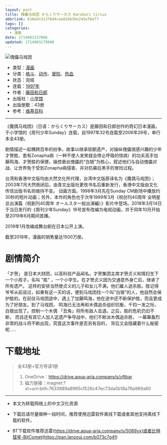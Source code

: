 ```yaml
---
layout: post
title: 傀儡马戏团 からくりサーカス Karakuri Circus
abbrlink: 616edcd1376d4cae826b3be245ef8ef7
tags: []
categories:
  - 漫画
date: 1714901157066
updated: 1714903179940
---
```


![傀儡马戏团](https://img.20000207.xyz/file/304c1979d43e109119d2f.png)

- 类型：[漫画](/index.php/category/漫画)
- 分类：[格斗](/index.php/category/格斗)、[动作](/index.php/category/动作)、[冒险](/index.php/category/冒险)、[热血](/index.php/category/热血)
- 状态：完结
- 连载：[1997年](/index.php/category/1997年)
- 作者：[藤田和日郎](/index.php/category/藤田和日郎)
- 出版社：[小学馆](/index.php/category/小学馆)
- 出版册数：43册
- 参考：[维基百科](https://zh.wikipedia.org/wiki/傀儡马戏团)

***

《魔偶马戏团》（日语：からくりサーカス）是藤田和日郎创作的奇幻日本漫画，于小学馆的《周刊少年Sunday》连载，自1997年32号连载至2006年26号，单行本全43册。

剧情描述一起横跨百年的纷争，故事以继承钜额遗产，对操纵傀儡很感兴趣的少年才贺胜、患有Zonapha病（一种不使人发笑就会停止呼吸的怪病）的功夫高手加藤鸣海、才贺胜的保镖，操控悬丝傀儡的“白银”为核心，叙述他们与自动傀儡对战、让世界免于受到Zonapha病侵害、并对抗幕后黑手的冒险过程。

台湾和香港中文版均由大然文化所代理，台湾中文版原译名为《魔偶马戏团》；2003年7月大然倒闭后，由青文出版社更改书名后重新发行，香港中文版由文化传信出版书名则维持不变。 动画方面。1998年3月先在Sunday CM剧场中播放约30秒的短片动画；另外，本作的角色也于次年1999年3月《祝创刊40周年 全明星总出演篇（祝創刊40周年 オールスター総出演編）》影片中登场。2018年3月14日于当日发行的《周刊少年Sunday》16号宣布改编为电视动画，并于同年10月开始至2019年6月期间首播。

2019年1月改编成舞台剧在日本公开上演。

截至2018年，漫画的销售量达1500万册。

# 剧情简介

「才贺」 是日本大财团，以高科技产品闻名。才贺集团主席才贺贞义和情妇生下一个小孩子，名叫 "胜" ，一个小学生。在才贺贞义因为交通意外身亡后，继承了所有遗产。 这样的安排当然使贞义的儿子和女儿不满，他们雇人追杀胜。胜记得爷爷从前说过，如果有这一天的话，便到马戏团找一个叫"白银"的人，他自然会保护胜的。在前往马戏团途中，遇上了加藤鸣海，他在途中还不断保护胜，而且更成为了好朋友。到了马戏团， 鸣海已无法再和木偶追杀组织抗衡，千钧一发之际，白银出现了。控制一个木偶 「丑角」将所有敌人击退。之后，胜的危机仍旧不断， 而且还有其它人加入这遗产争夺战中，他们不断派木偶追杀胜， 一幕幕轰烈非常的战斗将不断出现，究竟这次事件是否另有目的， 背后又会隐藏着什么秘密呢.....

# 下载地址

> 全43册+官方导读1册
>
> 1. OneDrive：<https://drive.aqua-aria.company/s/yftbar>
> 2. 磁力链接：magnet:?xt=urn:btih:7633889a8965cf526c47ec73da0b18a76a969a80

***

- 本文为转载网络上的中文汉化资源

- 下载后请尽量做种一段时间，推荐使用迅雷软件离线下载或者其他支持离线下载的软件。

- BT下载软件推荐迅雷(<https://drive.aqua-aria.company/s/5089yx)或者比特彗星-BitComet(https://pan.lanzouj.com/b073c7g4f>)
